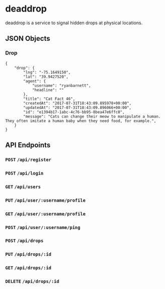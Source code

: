 # deaddrop
deaddrop is a service to signal hidden drops at physical locations.

## JSON Objects

### Drop
```
{
    "drop": {
        "lng": "-75.1649150",
        "lat": "39.9427520",
        "agent": {
            "username": "ryanbarnett",
            "headline": ""
        },
        "title": "Cat Fact 46",
        "createdAt": "2017-07-31T18:43:09.895978+00:00",
        "updatedAt": "2017-07-31T18:43:09.896066+00:00",
        "id": "e1394b17-1abc-4c76-bb95-8bea47e6ffc8",
        "message": "Cats can change their meow to manipulate a human. They often imitate a human baby when they need food, for example.",
    }
}
```

## API Endpoints
### `POST` `/api/register`

### `POST` `/api/login`

### `GET` `/api/users`

### `PUT` `/api/user/:username/profile`

### `GET` `/api/user/:username/profile`

### `POST` `/api/user/:username/ping`

### `POST` `/api/drops`

### `PUT` `/api/drops/:id`

### `GET` `/api/drops/:id`

### `DELETE` `/api/drops/:id`

